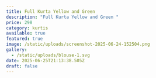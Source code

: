 ```yaml
---
title: Full Kurta Yellow and Green
description: "Full Kurta Yellow and Green "
price: 298
category: kurtis
available: true
featured: true
image: /static/uploads/screenshot-2025-06-24-152504.png
gallery:
  - /static/uploads/blouse-1.svg
date: 2025-06-25T21:13:38.505Z
draft: false
---
```

